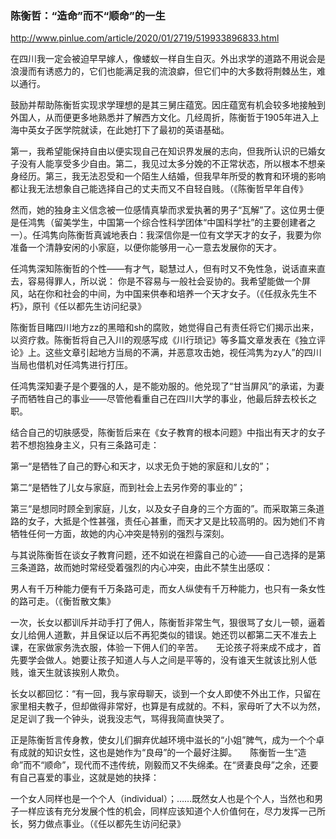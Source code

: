 ### 陈衡哲：“造命”而不“顺命”的一生
http://www.pinlue.com/article/2020/01/2719/519933896833.html

在四川我一定会被迫早早嫁人，像蝼蚁一样自生自灭。外出求学的道路不用说会是浪漫而有诱惑力的，它们也能满足我的流浪癖，但它们中的大多数将荆棘丛生，难以通行。

鼓励并帮助陈衡哲实现求学理想的是其三舅庄蕴宽。因庄蕴宽有机会较多地接触到外国人，从而便更多地熟悉并了解西方文化。几经周折，陈衡哲于1905年进入上海中英女子医学院就读，在此她打下了最初的英语基础。

第一，我希望能保持自由以便实现自己在知识界发展的志向，但我所认识的已婚女子没有人能享受多少自由。第二，我见过太多分娩的不正常状态，所以根本不想亲身经历。第三，我无法忍受和一个陌生人结婚，但我早年所受的教育和环境的影响都让我无法想象自己能选择自己的丈夫而又不自轻自贱。（《陈衡哲早年自传》

然而，她的独身主义信念被一位感情真挚而求爱执著的男子“瓦解”了。这位男士便是任鸿隽（留美学生，中国第一个综合性科学团体“中国科学社”的主要创建者之一）。任鸿隽向陈衡哲真诚地表白：我深信你是一位有文学天才的女子，我要为你准备一个清静安闲的小家庭，以便你能够用一心一意去发展你的天才。

任鸿隽深知陈衡哲的个性——有才气，聪慧过人，但有时又不免性急，说话直来直去，容易得罪人，所以说：
你是不容易与一般社会妥协的。我希望能做一个屏风，站在你和社会的中间，为中国来供奉和培养一个天才女子。（《任叔永先生不朽》，原刊《任以都先生访问纪录》

陈衡哲目睹四川地方zz的黑暗和sh的腐败，她觉得自己有责任将它们揭示出来，以资疗救。陈衡哲将自己入川的观感写成《川行琐记》等多篇文章发表在《独立评论》上。这些文章引起地方当局的不满，并恶意攻击她，视任鸿隽为zy人”的四川当局也借机对任鸿隽进行打压。

任鸿隽深知妻子是个要强的人，是不能劝服的。他兑现了“甘当屏风”的承诺，为妻子而牺牲自己的事业——尽管他看重自己在四川大学的事业，他最后辞去校长之职。

结合自己的切肤感受，陈衡哲后来在《女子教育的根本问题》中指出有天才的女子若不想抱独身主义，只有三条路可走：

第一“是牺牲了自己的野心和天才，以求无负于她的家庭和儿女的”；

第二“是牺牲了儿女与家庭，而到社会上去另作旁的事业的”；

第三“是想同时顾全到家庭，儿女，以及女子自身的三个方面的”。而采取第三条道路的女子，大抵是个性甚强，责任心甚重，而天才又是比较高明的。因为她们不肯牺牲任何一方面，故她的内心冲突是特别的强烈与深刻。

与其说陈衡哲在谈女子教育问题，还不如说在袒露自己的心迹——自己选择的是第三条道路，故而她时常经受着强烈的内心冲突，由此不禁生出感叹：

男人有千万种能力便有千万条路可走，而女人纵使有千万种能力，也只有一条女性的路可走。（《衡哲散文集》

一次，长女以都训斥并动手打了佣人，陈衡哲非常生气，狠很骂了女儿一顿，逼着女儿给佣人道歉，并且保证以后不再犯类似的错误。她还罚以都第二天不准去上课，在家做家务洗衣服，体验一下佣人们的辛苦。　　无论孩子将来成不成才，首先要学会做人。她要让孩子知道人与人之间是平等的，没有谁天生就该比别人低贱，谁天生就该挨别人欺负。

长女以都回忆：“有一回，我与家母聊天，谈到一个女人即使不外出工作，只留在家里相夫教子，但却做得非常好，也算是有成就的。不料，家母听了大不以为然，足足训了我一个钟头，说我没志气，骂得我简直快哭了。

正是陈衡哲言传身教，使女儿们摒弃优越环境中滋长的“小姐”脾气，成为一个个卓有成就的知识女性，这也是她作为“良母”的一个最好注脚。　　陈衡哲一生“造命”而不“顺命”，现代而不违传统，刚毅而又不失绵柔。在“贤妻良母”之余，还要有自己喜爱的事业，这就是她的抉择：

一个女人同样也是一个个人（individual）；……既然女人也是个个人，当然也和男子一样应该有充分发展个性的机会，同样应该知道个人价值何在，尽力发挥一己所长，努力做点事业。（《任以都先生访问纪录》
